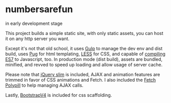# numbersarefun

in early development stage

This project builds a simple static site, with only static assets, you can host it on any http server you want.

Except it's not that old school, it uses [Gulp](http://gulpjs.com/) to manage the dev env and dist build, uses [Pug](https://pugjs.org/api/getting-started.html) for html templating, [LESS](http://lesscss.org/) for CSS, and capable of [compiling ES7](https://babeljs.io/docs/plugins/preset-es2017/) to Javascript, too. In production mode (dist build), assets are bundled, minified, and revved to speed up loading and allow usage of server cache.

Please note that [jQuery slim](http://jquery.com/download/) is included, AJAX and animation features are trimmed in favor of CSS animations and Fetch. I also included the [Fetch Polypill](https://github.com/github/fetch) to help managing AJAX calls.

Lastly, [BootstrapV4](https://v4-alpha.getbootstrap.com/) is included for css scaffolding.